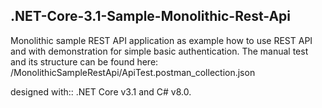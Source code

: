 ## .NET-Core-3.1-Sample-Monolithic-Rest-Api 

Monolithic sample REST API application as example how to use REST API and with demonstration for simple basic authentication.
The manual test and its structure can be found here: /MonolithicSampleRestApi/ApiTest.postman_collection.json

designed with:: .NET Core v3.1 and C# v8.0.
